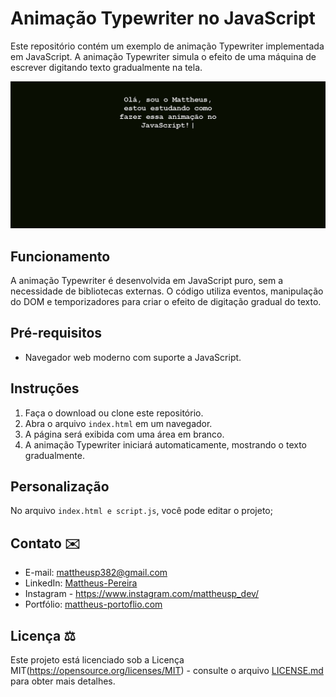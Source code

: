 # Animação Typewriter no JavaScript

Este repositório contém um exemplo de animação Typewriter implementada em JavaScript. A animação Typewriter simula o efeito de uma máquina de escrever digitando texto gradualmente na tela.

![Resultado do projeto](img/projeto-javascript.png)

## Funcionamento

A animação Typewriter é desenvolvida em JavaScript puro, sem a necessidade de bibliotecas externas. O código utiliza eventos, manipulação do DOM e temporizadores para criar o efeito de digitação gradual do texto.

## Pré-requisitos

- Navegador web moderno com suporte a JavaScript.

## Instruções

1. Faça o download ou clone este repositório.
2. Abra o arquivo `index.html` em um navegador.
3. A página será exibida com uma área em branco.
4. A animação Typewriter iniciará automaticamente, mostrando o texto gradualmente.

## Personalização

No arquivo `index.html e script.js`, você pode editar o projeto;

## Contato ✉️

- E-mail: mattheusp382@gmail.com
- LinkedIn: [Mattheus-Pereira](https://www.linkedin.com/in/mattheuspereira/)
- Instagram - https://www.instagram.com/mattheusp_dev/
- Portfólio: [mattheus-portoflio.com](https://mattheusp-portfolio.vercel.app/?vercelToolbarCode=q89Jf0X1nPzxRLO)

## Licença ⚖️

Este projeto está licenciado sob a Licença MIT(https://opensource.org/licenses/MIT) - consulte o arquivo [LICENSE.md](LICENSE.md) para obter mais detalhes.
